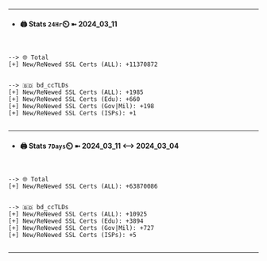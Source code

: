 

---
- #### 🖨️ **Stats** `24Hr`⏲️ ➼ 2024_03_11
```console


--> 🌐 Total
[+] New/ReNewed SSL Certs (ALL): +11370872


--> 🇧🇩 bd_ccTLDs
[+] New/ReNewed SSL Certs (ALL): +1985
[+] New/ReNewed SSL Certs (Edu): +660
[+] New/ReNewed SSL Certs (Gov|Mil): +198
[+] New/ReNewed SSL Certs (ISPs): +1


```

---
- #### 🖨️ **Stats** `7Days`⏲️ ➼ 2024_03_11 <--> 2024_03_04
```console


--> 🌐 Total
[+] New/ReNewed SSL Certs (ALL): +63870086


--> 🇧🇩 bd_ccTLDs
[+] New/ReNewed SSL Certs (ALL): +10925
[+] New/ReNewed SSL Certs (Edu): +3894
[+] New/ReNewed SSL Certs (Gov|Mil): +727
[+] New/ReNewed SSL Certs (ISPs): +5


```

---

